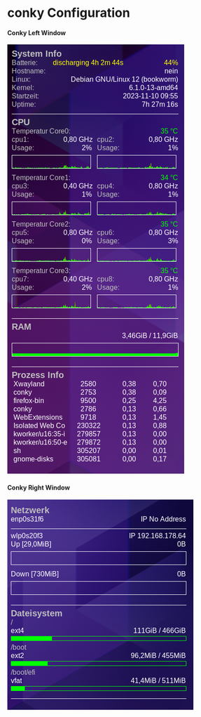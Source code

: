 # conky Configuration
<h4>Conky Left Window</h4>
<img src="conkyLeft.png" alt="conkyLeft Screenshot" />
<h4>Conky Right Window</h4>
<img src="conkyRight.png" alt="conkyRight Screenshot" />
